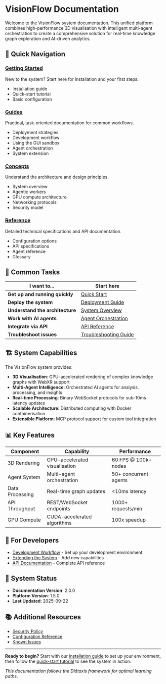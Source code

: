 # VisionFlow Documentation

Welcome to the VisionFlow system documentation. This unified platform combines high-performance 3D visualisation with intelligent multi-agent orchestration to create a comprehensive solution for real-time knowledge graph exploration and AI-driven analytics.

## 🚀 Quick Navigation

### [Getting Started](getting-started/00-index.md)
New to the system? Start here for installation and your first steps.
- Installation guide
- Quick-start tutorial
- Basic configuration

### [Guides](guides/index.md)
Practical, task-oriented documentation for common workflows.
- Deployment strategies
- Development workflow
- Using the GUI sandbox
- Agent orchestration
- System extension

### [Concepts](concepts/index.md)
Understand the architecture and design principles.
- System overview
- Agentic workers
- GPU compute architecture
- Networking protocols
- Security model

### [Reference](reference/index.md)
Detailed technical specifications and API documentation.
- Configuration options
- API specifications
- Agent reference
- Glossary

## 🎯 Common Tasks

| I want to... | Start here |
|--------------|------------|
| **Get up and running quickly** | [Quick Start](getting-started/02-quick-start.md) |
| **Deploy the system** | [Deployment Guide](guides/01-deployment.md) |
| **Understand the architecture** | [System Overview](concepts/01-system-overview.md) |
| **Work with AI agents** | [Agent Orchestration](guides/04-orchestrating-agents.md) |
| **Integrate via API** | [API Reference](reference/api/index.md) |
| **Troubleshoot issues** | [Troubleshooting Guide](guides/06-troubleshooting.md) |

## 🏗️ System Capabilities

The VisionFlow system provides:

- **3D Visualisation**: GPU-accelerated rendering of complex knowledge graphs with WebXR support
- **Multi-Agent Intelligence**: Orchestrated AI agents for analysis, processing, and insights
- **Real-time Processing**: Binary WebSocket protocols for sub-10ms latency updates
- **Scalable Architecture**: Distributed computing with Docker containerisation
- **Extensible Platform**: MCP protocol support for custom tool integration

## 📊 Key Features

| Component | Capability | Performance |
|-----------|------------|-------------|
| 3D Rendering | GPU-accelerated visualisation | 60 FPS @ 100k+ nodes |
| Agent System | Multi-agent orchestration | 50+ concurrent agents |
| Data Processing | Real-time graph updates | <10ms latency |
| API Throughput | REST/WebSocket endpoints | 1000+ requests/min |
| GPU Compute | CUDA-accelerated algorithms | 100x speedup |

## 🔧 For Developers

- [Development Workflow](guides/02-development-workflow.md) - Set up your development environment
- [Extending the System](guides/05-extending-the-system.md) - Add new capabilities
- [API Documentation](reference/api/index.md) - Complete API reference

## 🚦 System Status

- **Documentation Version**: 2.0.0
- **Platform Version**: 1.5.0
- **Last Updated**: 2025-09-22

## 📚 Additional Resources

- [Security Policy](concepts/05-security.md)
- [Configuration Reference](reference/configuration.md)
- [Known Issues](guides/06-troubleshooting.md#known-issues)

---

**Ready to begin?** Start with our [installation guide](getting-started/01-installation.md) to set up your environment, then follow the [quick-start tutorial](getting-started/02-quick-start.md) to see the system in action.

*This documentation follows the Diátaxis framework for optimal learning paths.*
